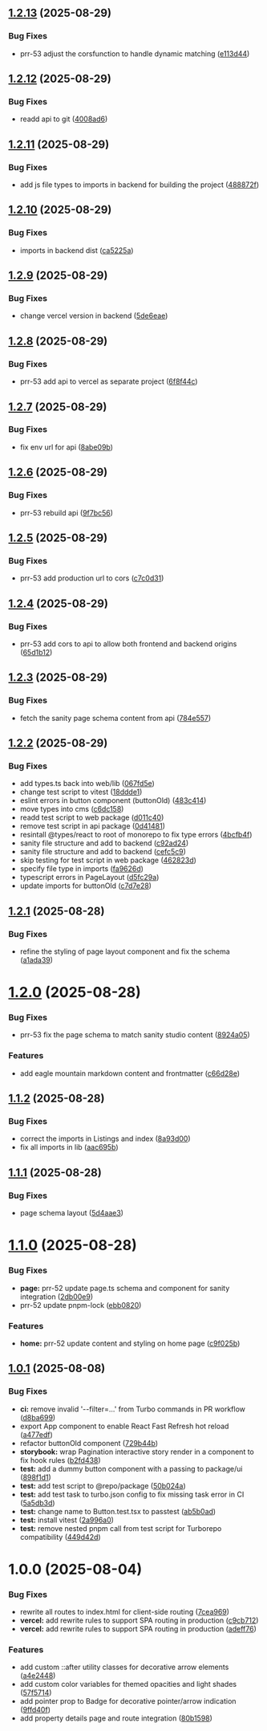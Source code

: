## [1.2.13](https://github.com/stapusoa/plantingrootsrealty/compare/v1.2.12...v1.2.13) (2025-08-29)


### Bug Fixes

* prr-53 adjust the corsfunction to handle dynamic matching ([e113d44](https://github.com/stapusoa/plantingrootsrealty/commit/e113d44978158a77d2e5a828e47d3a50003c06f9))

## [1.2.12](https://github.com/stapusoa/plantingrootsrealty/compare/v1.2.11...v1.2.12) (2025-08-29)


### Bug Fixes

* readd api to git ([4008ad6](https://github.com/stapusoa/plantingrootsrealty/commit/4008ad6587269b310e3221b4b25ac2151fa5fdb8))

## [1.2.11](https://github.com/stapusoa/plantingrootsrealty/compare/v1.2.10...v1.2.11) (2025-08-29)


### Bug Fixes

* add js file types to imports in backend for building the project ([488872f](https://github.com/stapusoa/plantingrootsrealty/commit/488872fe9d8e17ca23f00ff3ead1348bf73d0188))

## [1.2.10](https://github.com/stapusoa/plantingrootsrealty/compare/v1.2.9...v1.2.10) (2025-08-29)


### Bug Fixes

* imports in backend dist ([ca5225a](https://github.com/stapusoa/plantingrootsrealty/commit/ca5225acca5a5bf707f3a7c9ba5f803fbfc45322))

## [1.2.9](https://github.com/stapusoa/plantingrootsrealty/compare/v1.2.8...v1.2.9) (2025-08-29)


### Bug Fixes

* change vercel version in backend ([5de6eae](https://github.com/stapusoa/plantingrootsrealty/commit/5de6eae7da3f7d3facb8f83a82ed09c395852584))

## [1.2.8](https://github.com/stapusoa/plantingrootsrealty/compare/v1.2.7...v1.2.8) (2025-08-29)


### Bug Fixes

* prr-53 add api to vercel as separate project ([6f8f44c](https://github.com/stapusoa/plantingrootsrealty/commit/6f8f44ca6171153033aa7cfbe76117e1eb433342))

## [1.2.7](https://github.com/stapusoa/plantingrootsrealty/compare/v1.2.6...v1.2.7) (2025-08-29)


### Bug Fixes

* fix env url for api ([8abe09b](https://github.com/stapusoa/plantingrootsrealty/commit/8abe09b53d5ec5dd92798855a93008f6ca639cd2))

## [1.2.6](https://github.com/stapusoa/plantingrootsrealty/compare/v1.2.5...v1.2.6) (2025-08-29)


### Bug Fixes

* prr-53 rebuild api ([9f7bc56](https://github.com/stapusoa/plantingrootsrealty/commit/9f7bc56f25db63b8673f985e03e81083b1ff3ed8))

## [1.2.5](https://github.com/stapusoa/plantingrootsrealty/compare/v1.2.4...v1.2.5) (2025-08-29)


### Bug Fixes

* prr-53 add production url to cors ([c7c0d31](https://github.com/stapusoa/plantingrootsrealty/commit/c7c0d31b94df3fb4155010a2f56e9971632af3ba))

## [1.2.4](https://github.com/stapusoa/plantingrootsrealty/compare/v1.2.3...v1.2.4) (2025-08-29)


### Bug Fixes

* prr-53 add cors to api to allow both frontend and backend origins ([65d1b12](https://github.com/stapusoa/plantingrootsrealty/commit/65d1b126f23186378f6b9a99efc12a75fa92fef2))

## [1.2.3](https://github.com/stapusoa/plantingrootsrealty/compare/v1.2.2...v1.2.3) (2025-08-29)


### Bug Fixes

* fetch the sanity page schema content from api ([784e557](https://github.com/stapusoa/plantingrootsrealty/commit/784e5575d064823eeb9d17cd711c7318bafc49f4))

## [1.2.2](https://github.com/stapusoa/plantingrootsrealty/compare/v1.2.1...v1.2.2) (2025-08-29)


### Bug Fixes

* add types.ts back into web/lib ([067fd5e](https://github.com/stapusoa/plantingrootsrealty/commit/067fd5ecc71386d4d5fec564fcc8dabe5b768a25))
* change test script to vitest ([18ddde1](https://github.com/stapusoa/plantingrootsrealty/commit/18ddde1950e410df28531afc5bdc5718085c85f7))
* eslint errors in button component (buttonOld) ([483c414](https://github.com/stapusoa/plantingrootsrealty/commit/483c4145002d0d5edf4f0fa64a56606160a01579))
* move types into cms ([c6dc158](https://github.com/stapusoa/plantingrootsrealty/commit/c6dc158949f20b3d8fdd38acc6f54536242da051))
* readd test script to web package ([d011c40](https://github.com/stapusoa/plantingrootsrealty/commit/d011c404977ccedc83fbd01ab163d21d3a64f5e6))
* remove test script in api package ([0d41481](https://github.com/stapusoa/plantingrootsrealty/commit/0d41481b6e5fc5b9b93676e721adf97b11100be8))
* resintall @types/react to root of monorepo to fix type errors ([4bcfb4f](https://github.com/stapusoa/plantingrootsrealty/commit/4bcfb4f03f2522679f895c81e3ac06de2080db57))
* sanity file structure and add to backend ([c92ad24](https://github.com/stapusoa/plantingrootsrealty/commit/c92ad24a8907d72dd81ff30e90fc88984daae42f))
* sanity file structure and add to backend ([cefc5c9](https://github.com/stapusoa/plantingrootsrealty/commit/cefc5c94a1674f9f34833c3cc2f7ff2696056047))
* skip testing for test script in web package ([462823d](https://github.com/stapusoa/plantingrootsrealty/commit/462823ddac1b76450821f548c0eaf9f6189f98b9))
* specify file type in imports ([fa9626d](https://github.com/stapusoa/plantingrootsrealty/commit/fa9626dc5b4b5715d92f884c3f42d0b8da00e6c0))
* typescript errors in PageLayout ([d5fc29a](https://github.com/stapusoa/plantingrootsrealty/commit/d5fc29a42dd99fae1ba4412ab3f69023130deb90))
* update imports for buttonOld ([c7d7e28](https://github.com/stapusoa/plantingrootsrealty/commit/c7d7e28e2c94406cc8a92f7615080b33d4b52ae6))

## [1.2.1](https://github.com/stapusoa/plantingrootsrealty/compare/v1.2.0...v1.2.1) (2025-08-28)


### Bug Fixes

* refine the styling of page layout component and fix the schema ([a1ada39](https://github.com/stapusoa/plantingrootsrealty/commit/a1ada39a402d49a8598c3ef062ee78770697c6aa))

# [1.2.0](https://github.com/stapusoa/plantingrootsrealty/compare/v1.1.2...v1.2.0) (2025-08-28)


### Bug Fixes

* prr-53 fix the page schema to match sanity studio content ([8924a05](https://github.com/stapusoa/plantingrootsrealty/commit/8924a0536cbfc50a17d23061f72a4ce9f842e6c7))


### Features

* add eagle mountain markdown content and frontmatter ([c66d28e](https://github.com/stapusoa/plantingrootsrealty/commit/c66d28eec4120c07d5c79a511e3b23775e4904c4))

## [1.1.2](https://github.com/stapusoa/plantingrootsrealty/compare/v1.1.1...v1.1.2) (2025-08-28)


### Bug Fixes

* correct the imports in Listings and index ([8a93d00](https://github.com/stapusoa/plantingrootsrealty/commit/8a93d00bcf115edab547ee158d3a30e898d83099))
* fix all imports in lib ([aac695b](https://github.com/stapusoa/plantingrootsrealty/commit/aac695b280211b737f5fdd53152ebe8fddd82892))

## [1.1.1](https://github.com/stapusoa/plantingrootsrealty/compare/v1.1.0...v1.1.1) (2025-08-28)


### Bug Fixes

* page schema layout ([5d4aae3](https://github.com/stapusoa/plantingrootsrealty/commit/5d4aae3cedbed68ba021963009457961c8f1a3a9))

# [1.1.0](https://github.com/stapusoa/plantingrootsrealty/compare/v1.0.1...v1.1.0) (2025-08-28)


### Bug Fixes

* **page:** prr-52 update page.ts schema and component for sanity integration ([2db00e9](https://github.com/stapusoa/plantingrootsrealty/commit/2db00e92f9635bb043d84270feaa727171a7665b))
* prr-52 update pnpm-lock ([ebb0820](https://github.com/stapusoa/plantingrootsrealty/commit/ebb08206beb30deb22b7c1075b01552e85d4de45))


### Features

* **home:** prr-52 update content and styling on home page ([c9f025b](https://github.com/stapusoa/plantingrootsrealty/commit/c9f025bbf4e9f301bdca4f89ba1063ed95ecb98e))

## [1.0.1](https://github.com/stapusoa/plantingrootsrealty/compare/v1.0.0...v1.0.1) (2025-08-08)


### Bug Fixes

* **ci:** remove invalid '--filter=...' from Turbo commands in PR workflow ([d8ba699](https://github.com/stapusoa/plantingrootsrealty/commit/d8ba6991fa0bf4b176d0f7fd445a5cc73afead63))
* export App component to enable React Fast Refresh hot reload ([a477edf](https://github.com/stapusoa/plantingrootsrealty/commit/a477edf8901ebef376942db77e23f68295eee769))
* refactor buttonOld component ([729b44b](https://github.com/stapusoa/plantingrootsrealty/commit/729b44be5ea3c57ad6742757f48e2a6d0bfab909))
* **storybook:** wrap Pagination interactive story render in a component to fix hook rules ([b2fd438](https://github.com/stapusoa/plantingrootsrealty/commit/b2fd43826c80e9d7fa97a682aea5c123b38f485b))
* **test:** add a dummy button component with a passing to package/ui ([898f1d1](https://github.com/stapusoa/plantingrootsrealty/commit/898f1d1708fce5b3806bc121c1d11e5bc25665d7))
* **test:** add test script to @repo/package ([50b024a](https://github.com/stapusoa/plantingrootsrealty/commit/50b024a777bd5c1dae03bde6b34672f7eed663fe))
* **test:** add test task to turbo.json config to fix missing task error in CI ([5a5db3d](https://github.com/stapusoa/plantingrootsrealty/commit/5a5db3d5ec2cea8e02196cddb488cb55c118a679))
* **test:** change name to Button.test.tsx to passtest ([ab5b0ad](https://github.com/stapusoa/plantingrootsrealty/commit/ab5b0ad528a1fd997be7b7dda390403d865a2d96))
* **test:** install vitest ([2a996a0](https://github.com/stapusoa/plantingrootsrealty/commit/2a996a00c1e9e7fff5740ef88101078cd961b474))
* **test:** remove nested pnpm call from test script for Turborepo compatibility ([449d42d](https://github.com/stapusoa/plantingrootsrealty/commit/449d42dfcf220f1d672a032321b8b7b213c5fa29))

# 1.0.0 (2025-08-04)


### Bug Fixes

* rewrite all routes to index.html for client-side routing ([7cea969](https://github.com/stapusoa/plantingrootsrealty/commit/7cea969c5eb9bafb055397893da3cebb992a6e28))
* **vercel:** add rewrite rules to support SPA routing in production ([c9cb712](https://github.com/stapusoa/plantingrootsrealty/commit/c9cb712064289ca4d4fbc2120dfe7aee5025215f))
* **vercel:** add rewrite rules to support SPA routing in production ([adeff76](https://github.com/stapusoa/plantingrootsrealty/commit/adeff768dff8737714795fe93f9aa61bb8b76645))


### Features

* add custom ::after utility classes for decorative arrow elements ([a4e2448](https://github.com/stapusoa/plantingrootsrealty/commit/a4e244844bf162ef45067aa2a095062a694396b3))
* add custom color variables for themed opacities and light shades ([57f5714](https://github.com/stapusoa/plantingrootsrealty/commit/57f57146ff184ebcf8f4475144f795c98331c6d3))
* add pointer prop to Badge for decorative pointer/arrow indication ([9ffd40f](https://github.com/stapusoa/plantingrootsrealty/commit/9ffd40f1f31e8d73174762f02426ff6b2682b7e3))
* add property details page and route integration ([80b1598](https://github.com/stapusoa/plantingrootsrealty/commit/80b1598f03f2a1344ab14152d4075e160077fb26))
